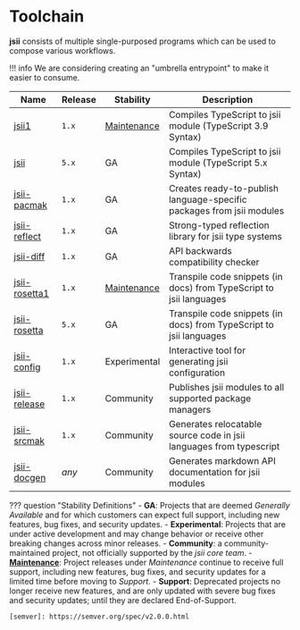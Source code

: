 # Toolchain

**jsii** consists of multiple single-purposed programs which can be used to compose various workflows.

!!! info
    We are considering creating an "umbrella entrypoint" to make it easier to consume.

| Name            | Release | Stability     | Description                                                           |
| --------------- | ------- | ------------- | --------------------------------------------------------------------- |
| [jsii1]         | `1.x`   | [Maintenance] | Compiles TypeScript to jsii module (TypeScript 3.9 Syntax)            |
| [jsii]          | `5.x`   | GA            | Compiles TypeScript to jsii module (TypeScript 5.x Syntax)            |
| [jsii-pacmak]   | `1.x`   | GA            | Creates ready-to-publish language-specific packages from jsii modules |
| [jsii-reflect]  | `1.x`   | GA            | Strong-typed reflection library for jsii type systems                 |
| [jsii-diff]     | `1.x`   | GA            | API backwards compatibility checker                                   |
| [jsii-rosetta1] | `1.x`   | [Maintenance] | Transpile code snippets (in docs) from TypeScript to jsii languages   |
| [jsii-rosetta]  | `5.x`   | GA            | Transpile code snippets (in docs) from TypeScript to jsii languages   |
| [jsii-config]   | `1.x`   | Experimental  | Interactive tool for generating jsii configuration                    |
| [jsii-release]  | `1.x`   | Community     | Publishes jsii modules to all supported package managers              |
| [jsii-srcmak]   | `1.x`   | Community     | Generates relocatable source code in jsii languages from typescript   |
| [jsii-docgen]   | *any*   | Community     | Generates markdown API documentation for jsii modules                 |

??? question "Stability Definitions"
    - **GA**: Projects that are deemed *Generally Available* and for which customers can expect full support, including
      new features, bug fixes, and security updates.
    - **Experimental**: Projects that are under active development and may change behavior or receive other breaking
      changes across minor releases.
    - **Community**: a community-maintained project, not officially supported by the *jsii core team*.
    - **[Maintenance]**: Project releases under *Maintenance* continue to receive full support, including new features,
      bug fixes, and security updates for a limited time before moving to *Support*.
    - **Support**: Deprecated projects no longer receive new features, and are only updated with severe bug fixes and
      security updates; until they are declared End-of-Support.

    [semver]: https://semver.org/spec/v2.0.0.html

[Maintenance]: ../compiler-and-rosetta-maintenance.md
[jsii1]: https://github.com/aws/jsii/tree/main/packages/jsii
[jsii]: https://github.com/aws/jsii-compiler#readme
[jsii-pacmak]: https://github.com/aws/jsii/tree/main/packages/jsii-pacmak
[jsii-reflect]: https://github.com/aws/jsii/tree/main/packages/jsii-reflect
[jsii-config]: https://github.com/aws/jsii/tree/main/packages/jsii-config
[jsii-diff]: https://github.com/aws/jsii/tree/main/packages/jsii-diff
[jsii-rosetta1]: https://github.com/aws/jsii/tree/main/packages/jsii-rosetta
[jsii-rosetta]: https://github.com/aws/jsii-rosetta#readme
[jsii-release]: https://github.com/eladb/jsii-release
[jsii-srcmak]: https://github.com/eladb/jsii-srcmak
[jsii-docgen]: https://github.com/eladb/jsii-docgen
